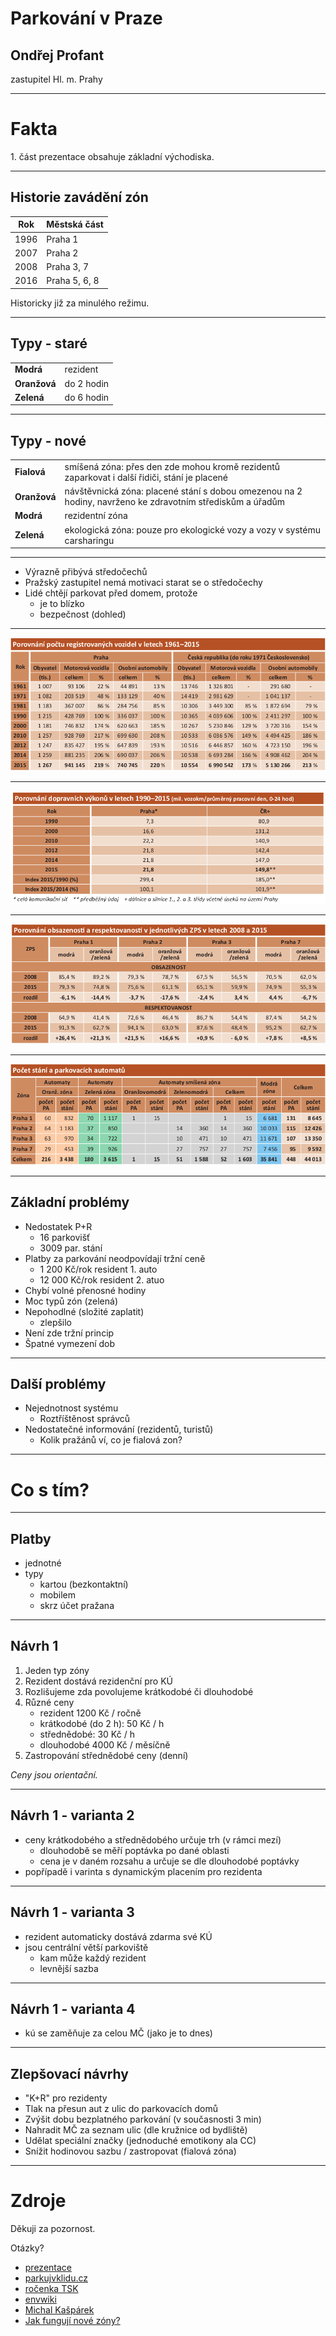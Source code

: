 
# Parkování v Praze

## Ondřej Profant

zastupitel Hl. m. Prahy

---

# Fakta

1\. část prezentace obsahuje základní východiska.

----

## Historie zavádění zón

| Rok  | Městská část  |
|------|---------------|
| 1996 | Praha 1       |
| 2007 | Praha 2       |
| 2008 | Praha 3, 7    |
| 2016 | Praha 5, 6, 8 |

Historicky již za minulého režimu.

----

## Typy - staré


|              |              |
|--------------|--------------|
| **Modrá**    | rezident     |
| **Oranžová** | do 2 hodin   |
| **Zelená**   | do 6 hodin   |

----

## Typy - nové

|              |                   |
|--------------|-------------------|
| **Fialová**  | smíšená zóna: přes den zde mohou kromě rezidentů zaparkovat i další řidiči, stání je placené |
| **Oranžová** | návštěvnická zóna: placené stání s dobou omezenou na 2 hodiny, navrženo ke zdravotním střediskům a úřadům |
| **Modrá**    | rezidentní zóna   |
| **Zelená**   | ekologická zóna: pouze pro ekologické vozy a vozy v systému carsharingu |


----

- Výrazně přibývá středočechů
- Pražský zastupitel nemá motivaci starat se o středočechy
- Lidé chtějí parkovat před domem, protože
	- je to blízko
	- bezpečnost (dohled)

----

![Registrovaná vozidla](general-assets/zps/registrovana-vozidla.png)

----

![Dopravní výkony](general-assets/zps/dopravni-vykony.png)

----

![Obsazenost](general-assets/zps/zps-obsazenost.png)

----

![Počet stání](general-assets/zps/zps-pocet-stani.png)

---

## Základní problémy

- Nedostatek P+R
	- 16 parkovišť
	- 3009 par. stání
- Platby za parkování neodpovídají tržní ceně
	-  1 200 Kč/rok resident 1. auto
	- 12 000 Kč/rok resident 2. atuo
- Chybí volné přenosné hodiny
- Moc typů zón (zelená)
- Nepohodlné (složité zaplatit)
	- zlepšilo
- Není zde tržní princip
- Špatné vymezení dob

----

## Další problémy

- Nejednotnost systému
	- Roztříštěnost správců
- Nedostatečné informování (rezidentů, turistů)
	- Kolik pražánů ví, co je fialová zon?

---

# Co s tím?

----

## Platby

- jednotné
- typy
	- kartou (bezkontaktní)
	- mobilem
	- skrz účet pražana

----

## Návrh 1

1. Jeden typ zóny 
2. Rezident dostává rezidenční pro KÚ 
3. Rozlišujeme zda povolujeme krátkodobé či dlouhodobé
4. Různé ceny
	- rezident 1200 Kč / ročně
	- krátkodobé (do 2 h): 50 Kč / h
	- střednědobé: 30 Kč / h 
	- dlouhodobé 4000 Kč / měsíčně
5. Zastropování střednědobé ceny (denní)

*Ceny jsou orientační.*

----

## Návrh 1 - varianta 2

- ceny krátkodobého a střednědobého určuje trh (v rámci mezí)
	- dlouhodobě se měří poptávka po dané oblasti
	- cena je v daném rozsahu a určuje se dle dlouhodobé poptávky
- popřípadě i varinta s dynamickým placením pro rezidenta

----

## Návrh 1 - varianta 3

- rezident automaticky dostává zdarma své KÚ
- jsou centrální větší parkoviště 
	- kam může každý rezident
	- levnější sazba

----

## Návrh 1 - varianta 4

- kú se zaměňuje za celou MČ (jako je to dnes)

----

## Zlepšovací návrhy

- "K+R" pro rezidenty
- Tlak na přesun aut z ulic do parkovacích domů
- Zvýšit dobu bezplatného parkování (v současnosti 3 min)
- Nahradit MČ za seznam ulic (dle kružnice od bydliště)
- Udělat speciální značky (jednoduché emotikony ala CC)
- Snížit hodinovou sazbu / zastropovat (fialová zóna)

---

# Zdroje

Děkuji za pozornost.

Otázky?


- [prezentace](https://github.com/kedrigern/prezentace-cs/)
- [parkujvklidu.cz](http://www.parkujvklidu.cz/)
- [ročenka TSK](http://www.tsk-praha.cz/static/udi-rocenka-2015-cz.pdf)
- [envwiki](https://www.enviwiki.cz/wiki/Management_parkov%C3%A1n%C3%AD)
- [Michal Kašpárek](http://m.penize.cz/spotrebitel/316168-jak-zavest-bezproblemove-parkovani-a-nepodmineny-prijem-jednou-ranou#element_22_90311)
- [Jak fungují nové zóny?](http://mobil.idnes.cz/placeni-v-zonach-placeneho-stani-praha-dxs-/aplikace.aspx?c=A160823_192130_aplikace_jm)
